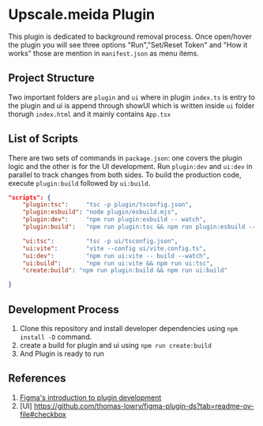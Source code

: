 # Upscale.meida Plugin

This plugin is dedicated to background removal process.
Once open/hover the plugin you will see three options "Run","Set/Reset Token" and "How it works" those are mention in `manifest.json` as menu items.

## Project Structure

Two important folders are `plugin` and `ui`
where in plugin `index.ts` is entry to the plugin and ui is append through showUI which is written inside `ui` folder thorugh `index.html` and it mainly contains `App.tsx`

## List of Scripts

There are two sets of commands in `package.json`: one covers the plugin logic and the other is for the UI development. Run `plugin:dev` and `ui:dev` in parallel to track changes from both sides. To build the production code, execute `plugin:build` followed by `ui:build`.

```json
"scripts": {
    "plugin:tsc":     "tsc -p plugin/tsconfig.json",
    "plugin:esbuild": "node plugin/esbuild.mjs",
    "plugin:dev":     "npm run plugin:esbuild -- watch",
    "plugin:build":   "npm run plugin:tsc && npm run plugin:esbuild -- build",

    "ui:tsc":         "tsc -p ui/tsconfig.json",
    "ui:vite":        "vite --config ui/vite.config.ts",
    "ui:dev":         "npm run ui:vite -- build --watch",
    "ui:build":       "npm run ui:vite && npm run ui:tsc",
    "create:build": "npm run plugin:build && npm run ui:build"

}
```

## Development Process

1. Clone this repository and install developer dependencies using `npm install -D` command.
2. create a build for plugin and ui using `npm run create:build`
3. And Plugin is ready to run

## References

1. [Figma's introduction to plugin development](https://www.figma.com/plugin-docs/intro/)
2. [UI] https://github.com/thomas-lowry/figma-plugin-ds?tab=readme-ov-file#checkbox
